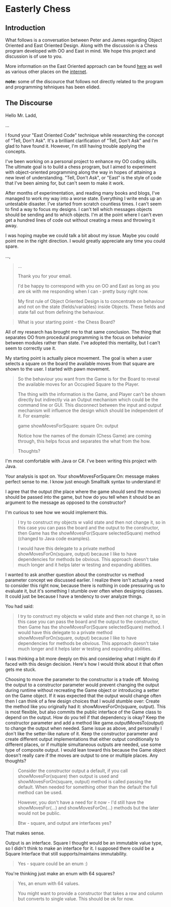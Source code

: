 Easterly Chess
==============

Introduction
------------

What follows is a conversation between Peter and James regarding Object Oriented and East Oriented
Design. Along with the discussion is a Chess program developed with OO and East in mind. We hope
this project and discussion is of use to you.

More information on the East Oriented approach can be found [here](http://jamesladdcode.com/?p=12)
as well as various other places on the [internet](https://www.google.com.au/search?q=save+google+search&oq=save+google+search#q=East+Oriented+code). 

**note:** some of the discource that follows not directly related to the program and programming
tehniques has been elided.

The Discourse
-------------

Hello Mr. Ladd,

...

I found your "East Oriented Code" technique while researching the concept of "Tell, Don't Ask". It's a brilliant clarification of "Tell, Don't Ask" and I'm glad to have found it. However, I'm still having trouble applying the concepts.

I've been working on a personal project to enhance my OO coding skills. The ultimate goal is to build a chess program, but I aimed to experiment with object-oriented programming along the way in hopes of attaining a new level of understanding. "Tell, Don't Ask", or "East" is the style of code that I've been aiming for, but can't seem to make it work.

After months of experimentation, and reading many books and blogs, I've managed to work my way into a worse state. Everything I write ends up an untestable disaster. I've started from scratch countless times. I can't seem to find a way to focus my designs. I can't tell which messages objects should be sending and to which objects. I'm at the point where I can't even get a hundred lines of code out without creating a mess and throwing it away.

I was hoping maybe we could talk a bit about my issue. Maybe you could point me in the right direction. I would greatly appreciate any time you could spare.

...,

> ...
>
> Thank you for your email.
> 
> I'd be happy to correspond with you on OO and East as long as you are ok with me responding when I can - pretty busy right now.

> My first rule of Object Oriented Design is to concentrate on behaviour and not on the state (fields/variables) inside Objects.
> These fields and state fall out from defining the behaviour.

> What is your starting point - the Chess Board?

All of my research has brought me to that same conclusion. The thing that separates OO from procedural programming is the focus on behavior between modules rather than state. I've adopted this mentality, but I can't seem to correctly use it.

My starting point is actually piece movement. The goal is when a user selects a square on the board the available moves from that square are shown to the user. I started with pawn movement.

> So the behaviour you want from the Game is for the Board to reveal the available moves for an Occupied Square to the Player. 
>
> The thing with the information is the Game, and Player can't be shown directly but indirectly via an Output mechanism which could be the command line or GUI.
> This disconnect between the input and output mechanism will influence the design which should be independent of it. For example:
>
>
> game showMovesForSquare: square On: output
>
>
> Notice how the names of the domain (Chess Game) are coming through, this helps focus and separates the what from the how.
>
>
> Thoughts?

I'm most comfortable with Java or C#. I've been writing this project with Java.

Your analysis is spot on. Your showMovesForSquare:On: message makes perfect sense to me. I know just enough Smalltalk syntax to understand it!

I agree that the output (the place where the game should send the moves) should be passed into the game, but how do you tell when it should be an argument to the message as opposed to the constructor?

I'm curious to see how we would implement this.

> I try to construct my objects w valid state and then not change it, so in this case you can pass the board and the output to the constructor, then 
> Game has the showMovesFor(Square selectedSquare) method (changed to Java code examples).
>
> I would have this delegate to a private method showMovesForOn(square, output)
> because I like to have dependencies for methods be obvious. This approach doesn't take much longer and it helps later w testing and expanding abilities.


I wanted to ask another question about the constructor vs method parameter concept we discussed earlier. I realize there isn't actually a need to consider this right now, because there is nothing in code pressuring us to evaluate it, but it's something I stumble over often when designing classes. It could just be because I have a tendency to over analyze things.

You had said:
> I try to construct my objects w valid state and then not change it, so in this case you can pass the board and the output to the constructor, then 
> Game has the showMovesFor(Square selectedSquare) method.
> I would have this delegate to a private method showMovesForOn(square, output)
> because I like to have dependencies for methods be obvious. This approach doesn't take much longer and it helps later w testing and expanding abilities.

I was thinking a bit more deeply on this and considering what I might do if faced with this design decision. Here's how I would think about it that often gets me stuck.

Choosing to move the parameter to the constructor is a trade off. Moving the output to a constructor parameter would prevent changing the output during runtime without recreating the Game object or introducing a setter on the Game object. If it was expected that the output would change often then I can think of a few design choices that I would stumble over:
Create the method like you originally had it: showMovesForOn(square, output). This is most flexible, but also commits the public interface of the Game class to depend on the output. How do you tell if that dependency is okay?
Keep the constructor parameter and add a method like game.outputMovesTo(output) to change the output when needed. Same issue as above, and personally I don't like the setter-like nature of it.
Keep the constructor parameter and create different output implementations that either output conditionally to different places, or if multiple simultaneous outputs are needed, use some type of composite output. I would lean toward this because the Game object doesn't really care if the moves are output to one or multiple places.
Any thoughts?

> Consider the constructor output a default, if you call showMovesFor(square) then output is used and showMovesForOn(square, output) method is called passing the default. When needed for something other than the default the full method can be used.
>
> However, you don't have a need for it now - I'd still have the showMovesFor(...) and showMovesForOn(...) methods but the later would not be public.
>
> Btw - square, and output are interfaces yes?

That makes sense.

Output is an interface. 
Square I thought would be an immutable value type, so I didn't think to make an interface for it. I supposed there could be a Square Interface that still supports/maintains immutability.

> Yes - square could be an enum :)

You're thinking just make an enum with 64 squares?

> Yes, an enum with 64 values.
>
> You might want to provide a constructor that takes a row and column but converts to single value.
> This should be ok for now.


